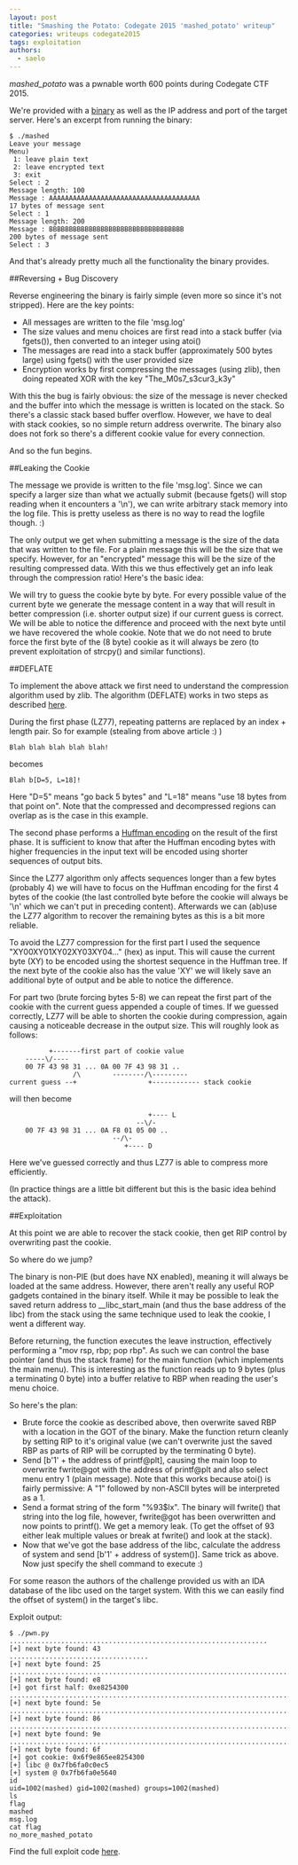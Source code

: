 ```yaml
---
layout: post
title: "Smashing the Potato: Codegate 2015 'mashed_potato' writeup"
categories: writeups codegate2015
tags: exploitation
authors:
  - saelo
---
```


*mashed_potato* was a pwnable worth 600 points during Codegate CTF 2015.

We're provided with a [binary](https://github.com/kitctf/writeups/raw/master/codegate2015/mashed_potato/mashed) as well as the IP address and port of the target server.
Here's an excerpt from running the binary:

    $ ./mashed
    Leave your message
    Menu)
     1: leave plain text
     2: leave encrypted text
     3: exit
    Select : 2
    Message length: 100
    Message : AAAAAAAAAAAAAAAAAAAAAAAAAAAAAAAAAAAAAA
    17 bytes of message sent
    Select : 1
    Message length: 200
    Message : BBBBBBBBBBBBBBBBBBBBBBBBBBBBBBBBBB
    200 bytes of message sent
    Select : 3

And that's already pretty much all the functionality the binary provides.

##Reversing + Bug Discovery

Reverse engineering the binary is fairly simple (even more so since it's not stripped). Here are the key points:

- All messages are written to the file 'msg.log'
- The size values and menu choices are first read into a stack buffer (via fgets()), then converted to an integer using atoi()
- The messages are read into a stack buffer (approximately 500 bytes large) using fgets() with the user provided size
- Encryption works by first compressing the messages (using zlib), then doing repeated XOR with the key "The_M0s7_s3cur3_k3y"

With this the bug is fairly obvious: the size of the message is never checked and the buffer into which the message is written is located on the stack. So there's a classic stack based buffer overflow. However, we have to deal with stack cookies, so no simple return address overwrite. The binary also does not fork so there's a different cookie value for every connection.

And so the fun begins.

##Leaking the Cookie

The message we provide is written to the file 'msg.log'. Since we can specify a larger size than what we actually submit (because fgets() will stop reading when it encounters a '\n'), we can write arbitrary stack memory into the log file. This is pretty useless as there is no way to read the logfile though. :)

The only output we get when submitting a message is the size of the data that was written to the file. For a plain message this will be the size that we specify. However, for an "encrypted" message this will be the size of the resulting compressed data. With this we thus effectively get an info leak through the compression ratio! Here's the basic idea:

We will try to guess the cookie byte by byte. For every possible value of the current byte we generate the message content in a way that will result in better compression (i.e. shorter output size) if our current guess is correct. We will be able to notice the difference and proceed with the next byte until we have recovered the whole cookie.
Note that we do not need to brute force the first byte of the (8 byte) cookie as it will always be zero (to prevent exploitation of strcpy() and similar functions).

##DEFLATE

To implement the above attack we first need to understand the compression algorithm used by zlib. The algorithm (DEFLATE) works in two steps as described [here](http://www.zlib.net/feldspar.html).

During the first phase (LZ77), repeating patterns are replaced by an index + length pair. So for example (stealing from above article :) )

    Blah blah blah blah blah!

becomes

    Blah b[D=5, L=18]!

Here "D=5" means "go back 5 bytes" and "L=18" means "use 18 bytes from that point on". Note that the compressed and decompressed regions can overlap as is the case in this example.

The second phase performs a [Huffman encoding](http://en.wikipedia.org/wiki/Huffman_coding) on the result of the first phase. It is sufficient to know that after the Huffman encoding bytes with higher frequencies in the input text will be encoded using shorter sequences of output bits.

Since the LZ77 algorithm only affects sequences longer than a few bytes (probably 4) we will have to focus on the Huffman encoding for the first 4 bytes of the cookie (the last controlled byte before the cookie will always be '\n' which we can't put in preceding content). Afterwards we can (ab)use the LZ77 algorithm to recover the remaining bytes as this is a bit more reliable.

To avoid the LZ77 compression for the first part I used the sequence "XY00XY01XY02XY03XY04..." (hex) as input. This will cause the current byte (XY) to be encoded using the shortest sequence in the Huffman tree. If the next byte of the cookie also has the value 'XY' we will likely save an additional byte of output and be able to notice the difference.

For part two (brute forcing bytes 5-8) we can repeat the first part of the cookie with the current guess appended a couple of times. If we guessed correctly, LZ77 will be able to shorten the cookie during compression, again causing a noticeable decrease in the output size. This will roughly look as follows:

              +-------first part of cookie value
        -----\/----
        00 7F 43 98 31 ... 0A 00 7F 43 98 31 ..
                    /\        --------/\---------
    current guess --+                  +------------ stack cookie

will then become

                                       +---- L
                                    --\/-
        00 7F 43 98 31 ... 0A F8 01 05 00 ..
                              --/\-
                                 +---- D

Here we've guessed correctly and thus LZ77 is able to compress more efficiently.

(In practice things are a little bit different but this is the basic idea behind the attack).

##Exploitation

At this point we are able to recover the stack cookie, then get RIP control by overwriting past the cookie.

So where do we jump?

The binary is non-PIE (but does have NX enabled), meaning it will always be loaded at the same address. However, there aren't really any useful ROP gadgets contained in the binary itself.
While it may be possible to leak the saved return address to \_\_libc\_start\_main (and thus the base address of the libc) from the stack using the same technique used to leak the cookie, I went a different way.

Before returning, the function executes the leave instruction, effectively performing a "mov rsp, rbp; pop rbp". As such we can control the base pointer (and thus the stack frame) for the main function (which implements the main menu). This is interesting as the function reads up to 9 bytes (plus a terminating 0 byte) into a buffer relative to RBP when reading the user's menu choice.

So here's the plan:

- Brute force the cookie as described above, then overwrite saved RBP with a location in the GOT of the binary. Make the function return cleanly by setting RIP to it's original value (we can't overwrite just the saved RBP as parts of RIP will be corrupted by the terminating 0 byte).
- Send [b'1' + the address of printf@plt], causing the main loop to overwrite fwrite@got with the address of printf@plt and also select menu entry 1 (plain message). Note that this works because atoi() is fairly permissive: A "1" followed by non-ASCII bytes will be interpreted as a 1.
- Send a format string of the form "%93$lx". The binary will fwrite() that string into the log file, however, fwrite@got has been overwritten and now points to printf(). We get a memory leak. (To get the offset of 93 either leak multiple values or break at fwrite() and look at the stack).
- Now that we've got the base address of the libc, calculate the address of system and send [b'1' + address of system()]. Same trick as above. Now just specify the shell command to execute :)

For some reason the authors of the challenge provided us with an IDA database of the libc used on the target system. With this we can easily find the offset of system() in the target's libc.

Exploit output:

    $ ./pwn.py
    .................................................................
    [+] next byte found: 43
    ...................................
    [+] next byte found: 25
    ..................................................................................................................................................................................................................................
    [+] next byte found: e8
    [+] got first half: 0xe8254300
    ..........................................................................................
    [+] next byte found: 5e
    .................................................................................................................................
    [+] next byte found: 86
    ........................................................................................................................................................
    [+] next byte found: 9e
    ..........................................................................................................
    [+] next byte found: 6f
    [+] got cookie: 0x6f9e865ee8254300
    [+] libc @ 0x7fb6fa0c0ec5
    [+] system @ 0x7fb6fa0e5640
    id
    uid=1002(mashed) gid=1002(mashed) groups=1002(mashed)
    ls
    flag
    mashed
    msg.log
    cat flag
    no_more_mashed_potato


Find the full exploit code [here](https://github.com/kitctf/writeups/blob/master/codegate2015/mashed_potato/pwn.py).
